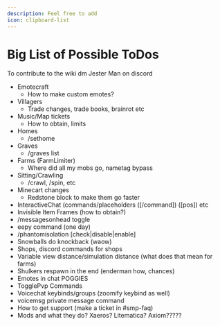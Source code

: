 ```yaml
---
description: Feel free to add
icon: clipboard-list
---
```


# Big List of Possible ToDos

To contribute to the wiki dm Jester Man on discord



* Emotecraft&#x20;
  * How to make custom emotes?
* Villagers
  * Trade changes, trade books, brainrot etc
* Music/Map tickets
  * How to obtain, limits
* Homes
  * /sethome
* Graves
  * /graves list
* Farms (FarmLimiter)
  * Where did all my mobs go, nametag bypass
* Sitting/Crawling
  * /crawl, /spin, etc
* Minecart changes
  * Redstone block to make them go faster
* InteractiveChat (commands/placeholders (\[/command]) (\[pos]) etc
* Invisible Item Frames (how to obtain?)
* /messagesonhead toggle
* eepy command (one day)
* /phantomisolation \[check|disable|enable]
* Snowballs do knockback (waow)
* Shops, discord commands for shops
* Variable view distance/simulation distance (what does that mean for farms)
* Shulkers respawn in the end (enderman how, chances)
* Emotes in chat POGGIES
* TogglePvp Commands
* Voicechat keybinds/groups (zoomify keybind as well)
* voicemsg private message command
* How to get support (make a ticket in #smp-faq)
* Mods and what they do? Xaeros? Litematica? Axiom?????

